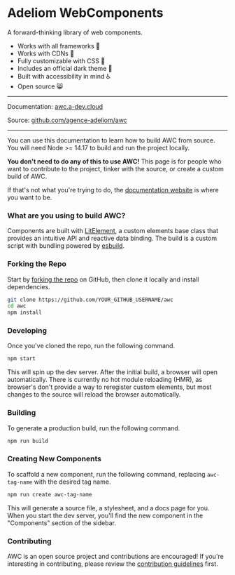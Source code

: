 # Adeliom WebComponents

A forward-thinking library of web components.

- Works with all frameworks 🧩
- Works with CDNs 🚛
- Fully customizable with CSS 🎨
- Includes an official dark theme 🌛
- Built with accessibility in mind ♿️
- Open source 😸

---

Documentation: [awc.a-dev.cloud](https://awc.a-dev.cloud)

Source: [github.com/agence-adeliom/awc](https://github.com/agence-adeliom/awc)

---

You can use this documentation to learn how to build AWC from source. You will need Node >= 14.17 to build and run the project locally.

**You don't need to do any of this to use AWC!** This page is for people who want to contribute to the project, tinker with the source, or create a custom build of AWC.

If that's not what you're trying to do, the [documentation website](https://awc.a-dev.cloud) is where you want to be.

### What are you using to build AWC?

Components are built with [LitElement](https://lit-element.polymer-project.org/), a custom elements base class that provides an intuitive API and reactive data binding. The build is a custom script with bundling powered by [esbuild](https://esbuild.github.io/).

### Forking the Repo

Start by [forking the repo](https://github.com/agence-adeliom/awc/fork) on GitHub, then clone it locally and install dependencies.

```bash
git clone https://github.com/YOUR_GITHUB_USERNAME/awc
cd awc
npm install
```

### Developing

Once you've cloned the repo, run the following command.

```bash
npm start
```

This will spin up the dev server. After the initial build, a browser will open automatically. There is currently no hot module reloading (HMR), as browser's don't provide a way to reregister custom elements, but most changes to the source will reload the browser automatically.

### Building

To generate a production build, run the following command.

```bash
npm run build
```

### Creating New Components

To scaffold a new component, run the following command, replacing `awc-tag-name` with the desired tag name.

```bash
npm run create awc-tag-name
```

This will generate a source file, a stylesheet, and a docs page for you. When you start the dev server, you'll find the new component in the "Components" section of the sidebar.

### Contributing

AWC is an open source project and contributions are encouraged! If you're interesting in contributing, please review the [contribution guidelines](CONTRIBUTING.md) first.
